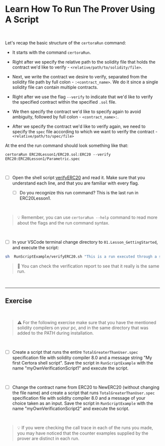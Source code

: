 # Learn How To Run The Prover Using A Script

</br>

Let's recap the basic structure of the `certoraRun` command:

- It starts with the command `certoraRun`.

- Right after we specify the relative path to the solidity file that holds the contract we'd like to verify - `<relative/path/to/solidity/file>`.

- Next, we write the contract we desire to verify, separated from the solidity file path by full colon - `:<contract_name>`. We do it since a single solidity file can contain multiple contracts.

- Right after we use the flag `--verify` to indicate that we'd like to verify the specified contract within the specified `.sol` file.

- We then specify the contract we'd like to specify again to avoid ambiguity, followed by full colon - `<contract_name>:`.

- After we specify the contract we'd like to verify again, we need to specify the `spec` file according to which we want to verify the contract - `<relative/path/to/spec/file>`

At the end the run command should look something like that:

```CVL
certoraRun ERC20Lesson1/ERC20.sol:ERC20 --verify ERC20:ERC20Lesson1/Parametric.spec
```

</br>

- [ ] Open the shell script [verifyERC20](verifyERC20.sh) and read it. Make sure that you understand each line, and that you are familiar with every flag.

  - [ ] Do you recognize this run command? This is the last run in ERC20Lesson1.

</br>

> :bulb: Remember, you can use `certoraRun --help` command to read more about the flags and the run command syntax.

</br>

- [ ] In your VSCode terminal change directory to `01.Lesson_GettingStarted`, and execute the script: 

``` sh
sh  RunScriptExample/verifyERC20.sh "This is a run executed through a shell script"
```

> :memo: You can check the verification report to see that it really is the same run.

</br>

---

## Exercise

</br>

> :warning: For the following exercise make sure that you have the mentioned solidity compilers on your pc, and in the same directory that was added to the PATH during installation.

</br>

- [ ] Create a script that runs the entire `TotalGreaterThanUser.spec` specification file with solidity compiler 8.0 and a message string "My first Certora shell script". Save the script in `RunScriptExample` with the name "myOwnVerificationScript1" and execute the script.

</br>

- [ ] Change the contract name from ERC20 to NewERC20 (without changing the file name) and create a script that runs `TotalGreaterThanUser.spec` specification file with solidity compiler 8.0 and a message of your choice taken as an input. Save the script in `RunScriptExample` with the name "myOwnVerificationScript2" and execute the script.

 </br>

 > :bulb: If you were checking the call trace in each of the runs you made, you may have noticed that the counter examples supplied by the prover are distinct in each run.

